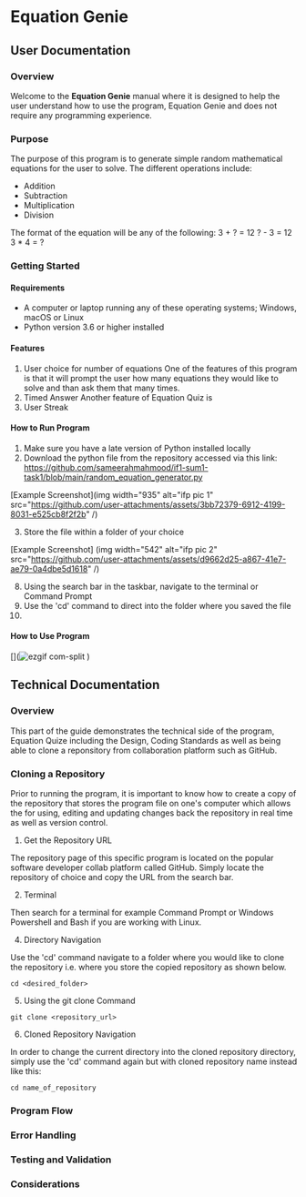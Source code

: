 # Equation Genie
## User Documentation
### Overview 
Welcome to the **Equation Genie** manual where it is designed to help the user understand how to use the program, Equation Genie and does not require any programming experience. 
### Purpose
The purpose of this program is to generate simple random mathematical equations for the user to solve. The different operations include:
- Addition
- Subtraction
- Multiplication
- Division

The format of the equation will be any of the following:
3 + ? = 12
? - 3 = 12
3 * 4 = ?

### Getting Started
#### Requirements
- A computer or laptop running any of these operating systems; Windows, macOS or Linux
- Python version 3.6 or higher installed

#### Features
1. User choice for number of equations
One of the features of this program is that it will prompt the user how many equations they would like to solve and than ask them that many times.
2. Timed Answer
Another feature of Equation Quiz is 
4. User Streak

#### How to Run Program
1. Make sure you have a late version of Python installed locally
2. Download the python file from the repository accessed via this link: https://github.com/sameerahmahmood/if1-sum1-task1/blob/main/random_equation_generator.py

[Example Screenshot](img width="935" alt="ifp pic 1" src="https://github.com/user-attachments/assets/3bb72379-6912-4199-8031-e525cb8f2f2b" /)

3. Store the file within a folder of your choice
   
[Example Screenshot] (img width="542" alt="ifp pic 2" src="https://github.com/user-attachments/assets/d9662d25-a867-41e7-ae79-0a4dbe5d1618" /)
 
8. Using the search bar in the taskbar, navigate to the terminal or Command Prompt
9. Use the 'cd' command to direct into the folder where you saved the file
10. 

#### How to Use Program 
[](![ezgif com-split](https://github.com/user-attachments/assets/1a8f8671-426f-4220-8616-c1fec545f466)
)
## Technical Documentation
### Overview
This part of the guide demonstrates the technical side of the program, Equation Quize including the Design, Coding Standards as well as being able to clone a reponsitory from collaboration platform such as GitHub. 

### Cloning a Repository
Prior to running the program, it is important to know how to create a copy of the repository that stores the program file on one's computer which allows the for using, editing and updating changes back the repository in real time as well as version control. 

1. Get the Repository URL
   
The repository page of this specific program is located on the popular software developer collab platform called GitHub. Simply locate the repository of choice and copy the URL from the search bar.

2. Terminal

Then search for a terminal for example Command Prompt or Windows Powershell and Bash if you are working with Linux.

4. Directory Navigation

Use the 'cd' command navigate to a folder where you would like to clone the repository i.e. where you store the copied repository as shown below. 

```cd <desired_folder>```

5. Using the git clone Command

```git clone <repository_url>```

6. Cloned Repository Navigation

In order to change the current directory into the cloned repository directory, simply use the 'cd' command again but with cloned repository name instead like this:

```cd name_of_repository```


### Program Flow

### Error Handling

### Testing and Validation 

### Considerations
